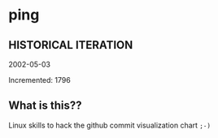 # ping

## HISTORICAL ITERATION
2002-05-03

Incremented: 1796

## What is this?? 
Linux skills to hack the github commit visualization chart `;-)`
